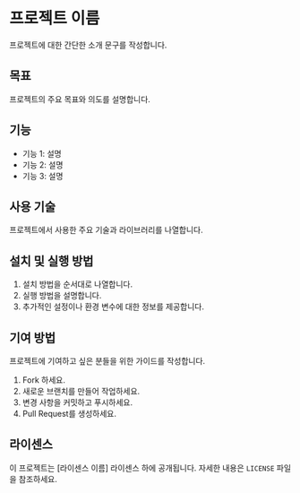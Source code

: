 # 프로젝트 이름

프로젝트에 대한 간단한 소개 문구를 작성합니다.

## 목표

프로젝트의 주요 목표와 의도를 설명합니다.

## 기능

- 기능 1: 설명
- 기능 2: 설명
- 기능 3: 설명

## 사용 기술

프로젝트에서 사용한 주요 기술과 라이브러리를 나열합니다.

## 설치 및 실행 방법

1. 설치 방법을 순서대로 나열합니다.
2. 실행 방법을 설명합니다.
3. 추가적인 설정이나 환경 변수에 대한 정보를 제공합니다.

## 기여 방법

프로젝트에 기여하고 싶은 분들을 위한 가이드를 작성합니다.

1. Fork 하세요.
2. 새로운 브랜치를 만들어 작업하세요.
3. 변경 사항을 커밋하고 푸시하세요.
4. Pull Request를 생성하세요.

## 라이센스

이 프로젝트는 [라이센스 이름] 라이센스 하에 공개됩니다. 자세한 내용은 `LICENSE` 파일을 참조하세요.
